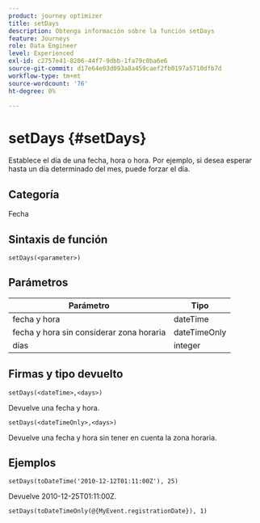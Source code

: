 ```yaml
---
product: journey optimizer
title: setDays
description: Obtenga información sobre la función setDays
feature: Journeys
role: Data Engineer
level: Experienced
exl-id: c2757e41-8206-44f7-9dbb-1fa79c0ba6e6
source-git-commit: d17e64e03d093a8a459caef2fb0197a5710dfb7d
workflow-type: tm+mt
source-wordcount: '76'
ht-degree: 0%

---
```


# setDays {#setDays}

Establece el día de una fecha, hora o hora. Por ejemplo, si desea esperar hasta un día determinado del mes, puede forzar el día.

## Categoría

Fecha

## Sintaxis de función

`setDays(<parameter>)`

## Parámetros

| Parámetro | Tipo |
|--- |--- |
| fecha y hora | dateTime |
| fecha y hora sin considerar zona horaria | dateTimeOnly |
| días | integer |

## Firmas y tipo devuelto

`setDays(<dateTime>,<days>)`

Devuelve una fecha y hora.

`setDays(<dateTimeOnly>,<days>)`

Devuelve una fecha y hora sin tener en cuenta la zona horaria.

## Ejemplos

`setDays(toDateTime('2010-12-12T01:11:00Z'), 25)`

Devuelve 2010-12-25T01:11:00Z.

`setDays(toDateTimeOnly(@{MyEvent.registrationDate}), 1)`
